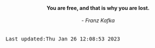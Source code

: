 
<div align="center"><b><span>You are free, and that is why you are lost. </span></b><br><br><i> - Franz Kafka</i></div>
<br><br><kbd>Last updated:Thu Jan 26 12:08:53 2023</kbd>